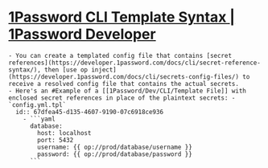 # [1Password CLI Template Syntax | 1Password Developer](https://developer.1password.com/docs/cli/secrets-template-syntax/)
	- You can create a templated config file that contains [secret references](https://developer.1password.com/docs/cli/secret-reference-syntax/), then [use op inject](https://developer.1password.com/docs/cli/secrets-config-files/) to receive a resolved config file that contains the actual secrets.
	- Here's an #Example of a [[1Password/Dev/CLI/Template File]] with enclosed secret references in place of the plaintext secrets: - `config.yml.tpl`
	  id:: 67dfea45-d135-4607-9190-07c6918ce936
		- ```yaml
		  database:
		    host: localhost
		    port: 5432
		    username: {{ op://prod/database/username }}
		    password: {{ op://prod/database/password }}
		  ```